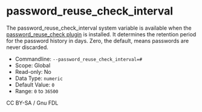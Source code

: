 
# password_reuse_check_interval

The password_reuse_check_interval system variable is available when the [password_reuse_check plugin](password-reuse-check-plugin.md) is installed. It determines the retention period for the password history in days. Zero, the default, means passwords are never discarded.


* Commandline: `--password_reuse_check_interval=#`
* Scope: Global
* Read-only: No
* Data Type: `numeric`
* Default Value: `0`
* Range: `0` to `36500`



CC BY-SA / Gnu FDL

